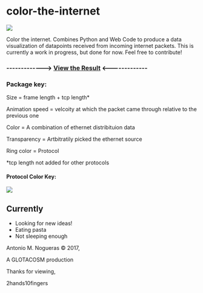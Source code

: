 # color-the-internet

<img src="https://i.imgur.com/3QO0dYn.png">

Color the internet. Combines Python and Web Code to produce a data visualization of datapoints received from incoming internet packets. This is currently a work in progress, but done for now. Feel free to contribute!

### -------------> <a href="https://glotacosm.com/colortheinnanet">View the Result</a> <-------------

### Package key:

Size = frame length + tcp length*

Animation speed = velcoity at which the packet came through relative to the previous one

Color = A combination of ethernet distribituion data

Transparency = Artbitratily picked the ethernet source

Ring color = Protocol

*tcp length not added for other protocols
#### Protocol Color Key:
<img src="https://i.imgur.com/pBhk4ST.png">

## Currently
- Looking for new ideas!
- Eating pasta
- Not sleeping enough


Antonio M. Nogueras © 2017,

A GLOTACOSM production


Thanks for viewing,

2hands10fingers
